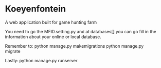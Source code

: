 # Koeyenfontein
A web application built for game hunting farm

You need to go the MFID.setting.py and at databases[] you can go fill in the information about your online or local database.

Remember to: python manage.py makemigrations python manage.py migrate

Lastly: python manage.py runserver